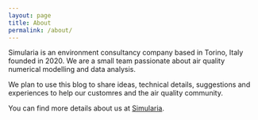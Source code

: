 ```yaml
---
layout: page
title: About
permalink: /about/
---
```


Simularia is an environment consultancy company based in Torino, Italy founded in 2020. We are a small team passionate about air quality numerical modelling and data analysis. 

We plan to use this blog to share ideas, technical details, suggestions and experiences to help our customres and the air quality community.

You can find more details about us at [Simularia](https://www.simularia.it).

